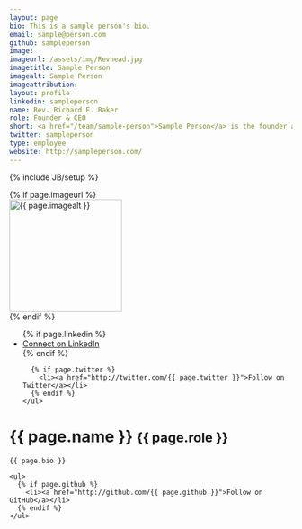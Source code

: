 ```yaml
---
layout: page
bio: This is a sample person's bio.
email: sample@person.com
github: sampleperson
image:
imageurl: /assets/img/Revhead.jpg
imagetitle: Sample Person
imagealt: Sample Person
imageattribution:
layout: profile
linkedin: sampleperson
name: Rev. Richard E. Baker
role: Founder & CEO
short: <a href="/team/sample-person">Sample Person</a> is the founder and CEO of the company.
twitter: sampleperson
type: employee
website: http://sampleperson.com/
---
```

{% include JB/setup %}

  <div class="span4">
    {% if page.imageurl %}
      <div>
        <img src="{{ page.imageurl }}" title="{{ page.imagetitle }}" alt="{{ page.imagealt }}" width="200" height="200" />
      </div>
    {% endif %}
	<ul>
      {% if page.linkedin %}
        <li><a href="http://www.linkedin.com/in/{{ page.linkedin }}">Connect on LinkedIn</a></li>
      {% endif %}

      {% if page.twitter %}
        <li><a href="http://twitter.com/{{ page.twitter }}">Follow on Twitter</a></li>
      {% endif %}
    </ul>
  </div>

  <div class="span8">
    <h1>
      {{ page.name }}
      <small>{{ page.role }}</small>
    </h1>

    {{ page.bio }}

    <ul>
      {% if page.github %}
        <li><a href="http://github.com/{{ page.github }}">Follow on GitHub</a></li>
      {% endif %}
    </ul>
  </div>
